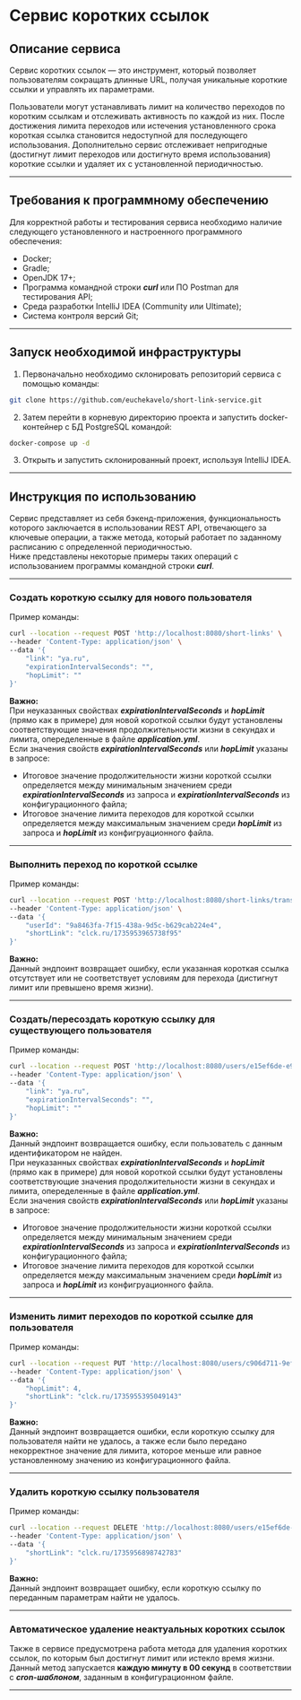 # Сервис коротких ссылок
## Описание сервиса

Сервис коротких ссылок — это инструмент, который позволяет пользователям сокращать длинные URL, получая уникальные короткие ссылки и управлять их параметрами. 

Пользователи могут устанавливать лимит на количество переходов по коротким ссылкам и отслеживать активность по каждой из них. 
После достижения лимита переходов или истечения установленного срока короткая ссылка становится недоступной для последующего использования.
Дополнительно сервис отслеживает непригодные (достигнут лимит переходов или достигнуто время использования) короткие ссылки и удаляет их с установленной периодичностью.

---


## Требования к программному обеспечению 

Для корректной работы и тестирования сервиса необходимо наличие следующего установленного
и настроенного программного обеспечения:

* Docker;
* Gradle;
* OpenJDK 17+;
* Программа командной строки ***curl*** или ПО Postman для тестирования API;
* Среда разработки IntelliJ IDEA (Community или Ultimate);
* Система контроля версий Git;

---


## Запуск необходимой инфраструктуры 

1. Первоначально необходимо склонировать репозиторий сервиса с помощью команды:
```bash
git clone https://github.com/euchekavelo/short-link-service.git
```
2. Затем перейти в корневую директорию проекта и запустить docker-контейнер с БД PostgreSQL командой:
```bash
docker-compose up -d
```
3. Открыть и запустить склонированный проект, используя IntelliJ IDEA.
---


## Инструкция по использованию 

Сервис представляет из себя бэкенд-приложения, функциональность которого заключается в использовании REST API, отвечающего за ключевые операции, а также метода, который работает по заданному расписанию с определенной периодичностью.
<br>Ниже представлены некоторые примеры таких операций с использованием программы командной строки ***curl***.

---
### Создать короткую ссылку для нового пользователя
Пример команды:
```bash
curl --location --request POST 'http://localhost:8080/short-links' \
--header 'Content-Type: application/json' \
--data '{
    "link": "ya.ru",
    "expirationIntervalSeconds": "",
    "hopLimit": ""
}'
```
**Важно:** 
<br>
При неуказанных свойствах ***expirationIntervalSeconds*** и ***hopLimit*** (прямо как в примере) для новой короткой ссылки будут установлены соответствующие значения продолжительности жизни в секундах и лимита, опеределенные в файле ***application.yml***.
<br>Если значения свойств ***expirationIntervalSeconds*** или ***hopLimit*** указаны в запросе:
* Итоговое значение продолжительности жизни короткой ссылки определяется между минимальным значением среди ***expirationIntervalSeconds*** из запроса и ***expirationIntervalSeconds*** из конфигурационного файла;
* Итоговое значение лимита переходов для короткой ссылки определяется между максимальным значением среди ***hopLimit*** из запроса и ***hopLimit*** из конфигруационного файла.

---


### Выполнить переход по короткой ссылке
Пример команды:
```bash
curl --location --request POST 'http://localhost:8080/short-links/transition' \
--header 'Content-Type: application/json' \
--data '{
    "userId": "9a8463fa-7f15-438a-9d5c-b629cab224e4",
    "shortLink": "clck.ru/1735953965738f95"
}'
```

**Важно:** 
<br>
Данный эндпоинт возвращает ошибку, если указанная короткая ссылка отсутствует или не соответствует условиям для перехода (дистигнут лимит или превышено время жизни).

---

### Создать/пересоздать короткую ссылку для существующего пользователя
Пример команды:
```bash
curl --location --request POST 'http://localhost:8080/users/e15ef6de-e987-43b5-82e4-089735624fd6/short-links' \
--header 'Content-Type: application/json' \
--data '{
    "link": "ya.ru",
    "expirationIntervalSeconds": "",
    "hopLimit": ""
}'
```

**Важно:** 
<br>
Данный эндпоинт возвращается ошибку, если пользователь с данным идентификатором не найден.<br>
При неуказанных свойствах ***expirationIntervalSeconds*** и ***hopLimit*** (прямо как в примере) для новой короткой ссылки будут установлены соответствующие значения продолжительности жизни в секундах и лимита, опеределенные в файле ***application.yml***.
<br>Если значения свойств ***expirationIntervalSeconds*** или ***hopLimit*** указаны в запросе:
   * Итоговое значение продолжительности жизни короткой ссылки определяется между минимальным значением среди ***expirationIntervalSeconds*** из запроса и ***expirationIntervalSeconds*** из конфигурационного файла;
   * Итоговое значение лимита переходов для короткой ссылки определяется между максимальным значением среди ***hopLimit*** из запроса и ***hopLimit*** из конфигруационного файла.

---

### Изменить лимит переходов по короткой ссылке для пользователя
Пример команды:
```bash
curl --location --request PUT 'http://localhost:8080/users/c906d711-9eff-48ca-ba59-c443ff947fbb/short-links' \
--header 'Content-Type: application/json' \
--data '{
    "hopLimit": 4,
    "shortLink": "clck.ru/1735955395049143"
}'
```

**Важно:**
<br>
Данный эндпоинт возвращается ошибки, если короткую ссылку для пользователя найти не удалось, а также если было передано некорректное значение для лимита, которое меньше или равное установленному значению из конфигурационного файла. 

---

### Удалить короткую ссылку пользователя
Пример команды:
```bash
curl --location --request DELETE 'http://localhost:8080/users/e15ef6de-e987-43b5-82e4-089735624fd6/short-links' \
--header 'Content-Type: application/json' \
--data '{
    "shortLink": "clck.ru/1735956898742783"
}'
```

**Важно:** 
<br>
Данный эндпоинт возвращает ошибку, если короткую ссылку по переданным параметрам найти не удалось. 

---

### Автоматическое удаление неактуальных коротких ссылок
Также в сервисе предусмотрена работа метода для удаления коротких ссылок, по которым был достигнут лимит или истекло время жизни.
<br>
Данный метод запускается **каждую минуту в 00 секунд** в соответствии с ***cron-шаблоном***, заданным в конфигурационном файле.

---

